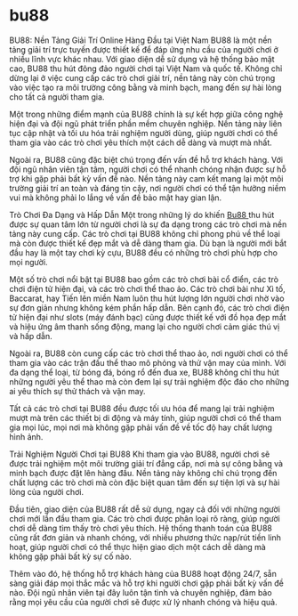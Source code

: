 # bu88
BU88: Nền Tảng Giải Trí Online Hàng Đầu tại Việt Nam
BU88 là một nền tảng giải trí trực tuyến được thiết kế để đáp ứng nhu cầu của người chơi ở nhiều lĩnh vực khác nhau. Với giao diện dễ sử dụng và hệ thống bảo mật cao, BU88 thu hút đông đảo người chơi tại Việt Nam và quốc tế. Không chỉ dừng lại ở việc cung cấp các trò chơi giải trí, nền tảng này còn chú trọng vào việc tạo ra môi trường công bằng và minh bạch, mang đến sự hài lòng cho tất cả người tham gia.

Một trong những điểm mạnh của BU88 chính là sự kết hợp giữa công nghệ hiện đại và đội ngũ phát triển phần mềm chuyên nghiệp. Nền tảng này liên tục cập nhật và tối ưu hóa trải nghiệm người dùng, giúp người chơi có thể tham gia vào các trò chơi yêu thích một cách dễ dàng và mượt mà nhất.

Ngoài ra, BU88 cũng đặc biệt chú trọng đến vấn đề hỗ trợ khách hàng. Với đội ngũ nhân viên tận tâm, người chơi có thể nhanh chóng nhận được sự hỗ trợ khi gặp phải bất kỳ vấn đề nào. Nền tảng này cam kết mang lại một môi trường giải trí an toàn và đáng tin cậy, nơi người chơi có thể tận hưởng niềm vui mà không phải lo lắng về vấn đề bảo mật hay gian lận.

Trò Chơi Đa Dạng và Hấp Dẫn
Một trong những lý do khiến <a href="https://bu88.online"> Bu88 </a>  thu hút được sự quan tâm lớn từ người chơi là sự đa dạng trong các trò chơi mà nền tảng này cung cấp. Các trò chơi tại BU88 không chỉ phong phú về thể loại mà còn được thiết kế đẹp mắt và dễ dàng tham gia. Dù bạn là người mới bắt đầu hay là một tay chơi kỳ cựu, BU88 đều có những trò chơi phù hợp cho mọi người.

Một số trò chơi nổi bật tại BU88 bao gồm các trò chơi bài cổ điển, các trò chơi điện tử hiện đại, và các trò chơi thể thao ảo. Các trò chơi bài như Xì tố, Baccarat, hay Tiến lên miền Nam luôn thu hút lượng lớn người chơi nhờ vào sự đơn giản nhưng không kém phần hấp dẫn. Bên cạnh đó, các trò chơi điện tử hiện đại như slots (máy đánh bạc) cũng được thiết kế với đồ họa đẹp mắt và hiệu ứng âm thanh sống động, mang lại cho người chơi cảm giác thú vị và hấp dẫn.

Ngoài ra, BU88 còn cung cấp các trò chơi thể thao ảo, nơi người chơi có thể tham gia vào các trận đấu thể thao mô phỏng và thử vận may của mình. Với đa dạng thể loại, từ bóng đá, bóng rổ đến đua xe, BU88 không chỉ thu hút những người yêu thể thao mà còn đem lại sự trải nghiệm độc đáo cho những ai yêu thích sự thử thách và vận may.

Tất cả các trò chơi tại BU88 đều được tối ưu hóa để mang lại trải nghiệm mượt mà trên các thiết bị di động và máy tính, giúp người chơi có thể tham gia mọi lúc, mọi nơi mà không gặp phải vấn đề về tốc độ hay chất lượng hình ảnh.

Trải Nghiệm Người Chơi tại BU88
Khi tham gia vào BU88, người chơi sẽ được trải nghiệm một môi trường giải trí đẳng cấp, nơi mà sự công bằng và minh bạch được đặt lên hàng đầu. Nền tảng này không chỉ chú trọng đến chất lượng các trò chơi mà còn đặc biệt quan tâm đến sự tiện lợi và sự hài lòng của người chơi.

Đầu tiên, giao diện của BU88 rất dễ sử dụng, ngay cả đối với những người chơi mới lần đầu tham gia. Các trò chơi được phân loại rõ ràng, giúp người chơi dễ dàng tìm thấy trò chơi yêu thích. Hệ thống thanh toán của BU88 cũng rất đơn giản và nhanh chóng, với nhiều phương thức nạp/rút tiền linh hoạt, giúp người chơi có thể thực hiện giao dịch một cách dễ dàng mà không gặp phải bất kỳ sự cố nào.

Thêm vào đó, hệ thống hỗ trợ khách hàng của BU88 hoạt động 24/7, sẵn sàng giải đáp mọi thắc mắc và hỗ trợ khi người chơi gặp phải bất kỳ vấn đề nào. Đội ngũ nhân viên tại đây luôn tận tình và chuyên nghiệp, đảm bảo rằng mọi yêu cầu của người chơi sẽ được xử lý nhanh chóng và hiệu quả.
